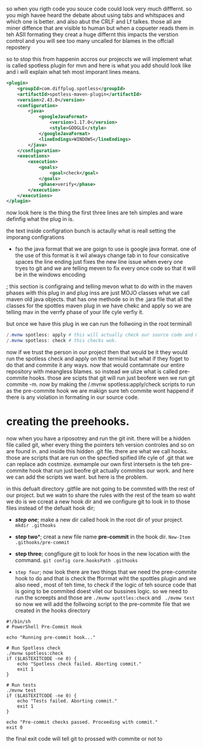 so when you rigth code you souce code could look very much difffernt. so you migh havee heard the debate about using tabs and whitspaces and which one is better. and also abut the CRLF and Lf
talkes. those all are miner diffence that are visible to human but when a copueter reads them in teh ASII formating they creat a huge differnt this impacts the verstion control and you will see too many
uncalled for blames in the offciall repostery

so to stop this from happenin accros our projeccts we will implement what is called spotless plugin for mvn and here is what you add should look like and i will explain what teh most imporant lines means.
```xml
<plugin>
    <groupId>com.diffplug.spotless</groupId>
    <artifactId>spotless-maven-plugin</artifactId>
    <version>2.43.0</version>
    <configuration>
        <java>
            <googleJavaFormat>
                <version>1.17.0</version>
                <style>GOOGLE</style>
            </googleJavaFormat>
            <lineEndings>WINDOWS</lineEndings>
        </java>
    </configuration>
    <executions>
        <execution>
            <goals>
                <goal>check</goal>
            </goals>
            <phase>verify</phase>
        </execution>
    </executions>
</plugin>
```

now look here is the thing  the first three lines are teh simples and ware definfig what the plug in is.

the text inside configration bunch is actaully what is reall setting the imporang configrations
* fso the java format that we are goign to use is google java format. one of the use of this format is it wil always change tab in to four consicative spaces
the line ending just fixes the new line issue when every one tryes to git and we are telling meven to fix every once code so that it will be in the windows encoding

<Excution>; this section is configraing and telling mevon what to do with in the maven phases with this plug in and plug inss are just MOJO classes what we call maven old java objects.
that has one methode so in the .jara file that all the classes for the spottles maven plug in we have chekc and apply so we are telling mav in the verrfy phase of your life cyle verfiy it.

but once we have this plug in we can run the follwoing in the root terminall

```powershell
/.mvnw spotless: apply # this will actually check our source code and make sure it is in the rigth format by applying the format we told it to repspect
/.mvnw spotless: check # this checks wok.
```

now if we trust the person in our project then that would be it they would run the spotless check and apply on the terminal but what if they foget to do that and commite it any ways.
now that would contamnate our entire repository with meangless blames. so instead we ulize what is called pre-commite hooks. those are scipts that git will run just beofere wen we run git commite -m.
now by making the /.mvnw spotless:apply/check scripts to run as the pre-commite hook we are makign sure teh commite wont happend if there is any violation in formating in our source code.

# creating the preehooks.
now when you have a riposotrey and run the git init. there will be a hidden file called git, wher every thing the pointers teh version controles and so on are found in. and inside this hidden .git file.
there are what we call hooks. those are scripts that are run on the specfied spified life cyle of .git that we can replace adn costmize. exmample our own first intersetn is the teh pre-commite hook that run just beofre git actually commites our work. and here we can add the scripts we want. but here is the problem.

in this defualt directory .gitfile are not going to be commited with the rest of our project. but we watn to share the rules with the rest of the team so waht we do is we ccreat a new hook dir and we configure
git to look in to those files instead of the defualt hook dir;

* ***step one***; make a new dir called hook in the root dir of your project. ```mkdir .githooks```
* **step two***; creat a new file name **pre-commit** in the hook dir. ```New-Item .githooks/pre-commit```
* **step three**; congfigure git to look for hoos in the new location with the command. ```git config core.hooksPath .githooks```

* `step four`; now look there are two things that we need the pree-commite hook to do and that is check the fforrmat wiht the spottles plugin and we also need , most of teh time, to check if the logic of teh source code that is going to be commited doest vilet our bussines logic. so we need to run the screepts and those are `./mvmw spottles:check` and ` ./mvmw test`
so now we will add the follwoing script to the pre-commite file that we created in the  hooks directory

```pwer shell
#!/bin/sh
# PowerShell Pre-Commit Hook

echo "Running pre-commit hook..."

# Run Spotless check
./mvnw spotless:check
if ($LASTEXITCODE -ne 0) {
    echo "Spotless check failed. Aborting commit."
    exit 1
}

# Run tests
./mvnw test
if ($LASTEXITCODE -ne 0) {
    echo "Tests failed. Aborting commit."
    exit 1
}

echo "Pre-commit checks passed. Proceeding with commit."
exit 0
```

the final exit code will tell git to prossed with commite or not to





